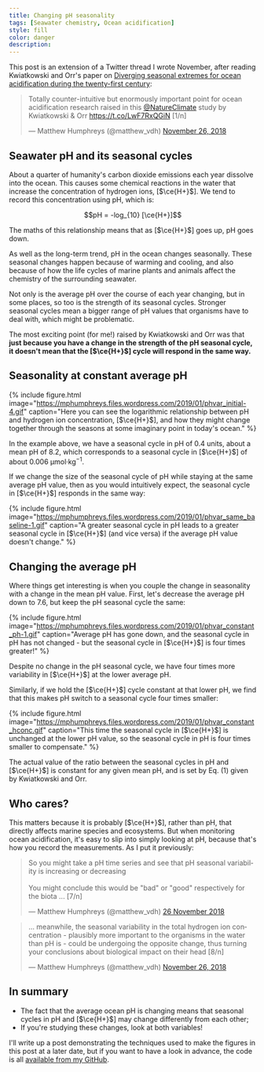 ```yaml
---
title: Changing pH seasonality
tags: [Seawater chemistry, Ocean acidification]
style: fill
color: danger
description:
---
```


<script type="text/x-mathjax-config">
MathJax.Hub.Config({tex2jax: {inlineMath: [['$','$'], ['\\(','\\)']]}});
MathJax.Ajax.config.path["mhchem"] =
  "https://cdnjs.cloudflare.com/ajax/libs/mathjax-mhchem/3.3.2";
MathJax.Hub.Config({TeX: {extensions: ["[mhchem]/mhchem.js"]}});
</script><script src='https://cdnjs.cloudflare.com/ajax/libs/mathjax/2.7.5/MathJax.js?config=TeX-MML-AM_CHTML' async></script>

This post is an extension of a Twitter thread I wrote November, after reading Kwiatkowski and Orr's paper on [Diverging seasonal extremes for ocean acidification during the twenty-first century](https://www.nature.com/articles/s41558-017-0054-0):

<blockquote class="twitter-tweet"><p dir="ltr" lang="en">Totally counter-intuitive but enormously important point for ocean acidification research raised in this <a href="https://twitter.com/NatureClimate?ref_src=twsrc%5Etfw">@NatureClimate</a> study by Kwiatkowski &amp; Orr <a href="https://t.co/LwF7RxQGiN">https://t.co/LwF7RxQGiN</a> [1/n]</p>— Matthew Humphreys (@matthew_vdh) <a href="https://twitter.com/matthew_vdh/status/1067100603019653122?ref_src=twsrc%5Etfw">November 26, 2018</a></blockquote>

## Seawater pH and its seasonal cycles

About a quarter of humanity's carbon dioxide emissions each year dissolve into the ocean. This causes some chemical reactions in the water that increase the concentration of hydrogen ions, [$\ce{H+}$]. We tend to record this concentration using pH, which is:

$$pH = -log_{10} [\ce{H+}]$$

The maths of this relationship means that as [$\ce{H+}$] goes up, pH goes down.

As well as the long-term trend, pH in the ocean changes seasonally. These seasonal changes happen because of warming and cooling, and also because of how the life cycles of marine plants and animals affect the chemistry of the surrounding seawater.

Not only is the average pH over the course of each year changing, but in some places, so too is the strength of its seasonal cycles. Stronger seasonal cycles mean a bigger range of pH values that organisms have to deal with, which might be problematic.

The most exciting point (for me!) raised by Kwiatkowski and Orr was that **just because you have a change in the strength of the pH seasonal cycle, it doesn't mean that the [$\ce{H+}$] cycle will respond in the same way.**

## Seasonality at constant average pH

{% include figure.html image="https://mphumphreys.files.wordpress.com/2019/01/phvar_initial-4.gif" caption="Here you can see the logarithmic relationship between pH and hydrogen ion concentration, [$\ce{H+}$], and how they might change together through the seasons at some imaginary point in today's ocean." %}

In the example above, we have a seasonal cycle in pH of 0.4 units, about a mean pH of 8.2, which corresponds to a seasonal cycle in [$\ce{H+}$] of about 0.006 μmol·kg<sup>−1</sup>.

If we change the size of the seasonal cycle of pH while staying at the same average pH value, then as you would intuitively expect, the seasonal cycle in [$\ce{H+}$] responds in the same way:

{% include figure.html image="https://mphumphreys.files.wordpress.com/2019/01/phvar_same_baseline-1.gif" caption="A greater seasonal cycle in pH leads to a greater seasonal cycle in [$\ce{H+}$] (and vice versa) if the average pH value doesn't change." %}

## Changing the average pH

Where things get interesting is when you couple the change in seasonality with a change in the mean pH value. First, let's decrease the average pH down to 7.6, but keep the pH seasonal cycle the same:

{% include figure.html image="https://mphumphreys.files.wordpress.com/2019/01/phvar_constant_ph-1.gif" caption="Average pH has gone down, and the seasonal cycle in pH has not changed - but the seasonal cycle in [$\ce{H+}$] is four times greater!" %}

Despite no change in the pH seasonal cycle, we have four times more variability in [$\ce{H+}$] at the lower average pH.

Similarly, if we hold the [$\ce{H+}$] cycle constant at that lower pH, we find that this makes pH switch to a seasonal cycle four times smaller:

{% include figure.html image="https://mphumphreys.files.wordpress.com/2019/01/phvar_constant_hconc.gif" caption="This time the seasonal cycle in [$\ce{H+}$] is unchanged at the lower pH value, so the seasonal cycle in pH is four times smaller to compensate." %}

The actual value of the ratio between the seasonal cycles in pH and [$\ce{H+}$] is constant for any given mean pH, and is set by Eq. (1) given by Kwiatkowski and Orr.

## Who cares?

This matters because it is probably [$\ce{H+}$], rather than pH, that directly affects marine species and ecosystems. But when monitoring ocean acidification, it's easy to slip into simply looking at pH, because that's how you record the measurements. As I put it previously:

<blockquote class="twitter-tweet" data-lang="en-gb"><p lang="en" dir="ltr">So you might take a pH time series and see that pH seasonal variability is increasing or decreasing<br><br>You might conclude this would be &quot;bad&quot; or &quot;good&quot; respectively for the biota ... [7/n]</p>&mdash; Matthew Humphreys (@matthew_vdh) <a href="https://twitter.com/matthew_vdh/status/1067100611395633152?ref_src=twsrc%5Etfw">26 November 2018</a></blockquote>
<script async src="https://platform.twitter.com/widgets.js" charset="utf-8"></script>

<blockquote class="twitter-tweet"><p dir="ltr" lang="en">... meanwhile, the seasonal variability in the total hydrogen ion concentration - plausibly more important to the organisms in the water than pH is - could be undergoing the opposite change, thus turning your conclusions about biological impact on their head [8/n]</p>— Matthew Humphreys (@matthew_vdh) <a href="https://twitter.com/matthew_vdh/status/1067100612704243712?ref_src=twsrc%5Etfw">November 26, 2018</a></blockquote>

## In summary

  * The fact that the average ocean pH is changing means that seasonal cycles in pH and [$\ce{H+}$] may change differently from each other;
  * If you're studying these changes, look at both variables!

I'll write up a post demonstrating the techniques used to make the figures in this post at a later date, but if you want to have a look in advance, the code is all [available from my GitHub](https://github.com/mvdh7/mvdh-xyz).
